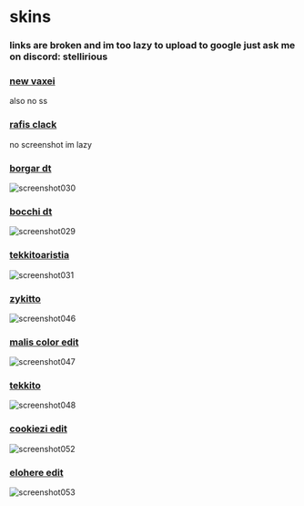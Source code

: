 # skins
### links are broken and im too lazy to upload to google just ask me on discord: stellirious
### [new vaxei](https://cdn.discordapp.com/attachments/1141969028596904036/1143353486436741211/vaxei_new.osk)
also no ss
### [rafis clack](https://cdn.discordapp.com/attachments/481597760194347037/1145151000907370597/-_rafis_clack.osk)
no screenshot im lazy
### [borgar dt](https://cdn.discordapp.com/attachments/481597760194347037/1088246036281163786/borgar_dt.osk)
![screenshot030](https://user-images.githubusercontent.com/125215844/218333116-15dcf46c-baf9-4d48-af34-ee947c05a916.jpg)
### [bocchi dt](https://drive.google.com/file/d/1sI0PfX39491NR3s2WGY-L4MKbxem3ZDV/view?usp=share_link)
![screenshot029](https://user-images.githubusercontent.com/125215844/218333145-6df868f7-221f-45a9-bd42-14fa6b29e891.jpg)
### [tekkitoaristia](https://drive.google.com/file/d/1LWnp33Rf6g9O8WX8k8vBS7NUpYYoO7XA/view?usp=share_link)
![screenshot031](https://user-images.githubusercontent.com/125215844/218333212-0f9093c9-a083-4172-870b-d570a735f341.jpg)
### [zykitto](https://cdn.discordapp.com/attachments/481597760194347037/1084578767906816173/zylice_tekkito.osk)
![screenshot046](https://user-images.githubusercontent.com/125215844/224572769-b1717ef6-d531-4a61-b291-98949f93dbbb.jpg)
### [malis color edit](https://cdn.discordapp.com/attachments/481597760194347037/1084578768858923129/malis.osk)
![screenshot047](https://user-images.githubusercontent.com/125215844/224572912-e46540e9-b1f0-4d4a-83c2-00120a45d04a.jpg)
### [tekkito](https://cdn.discordapp.com/attachments/481597760194347037/1084578768523374755/tekkito2.osk)
![screenshot048](https://user-images.githubusercontent.com/125215844/224572968-3d0cbb31-2bc1-4c76-8acd-ea16ff97a551.jpg)
### [cookiezi edit](https://cdn.discordapp.com/attachments/481597760194347037/1088689284996943952/cookiezi_tekkito.osk)
![screenshot052](https://user-images.githubusercontent.com/125215844/227428913-db8642fb-456c-4d63-942c-1f0e89524f4d.jpg)
### [elohere edit](https://cdn.discordapp.com/attachments/481597760194347037/1088690164701868042/elohere_edited.osk)
![screenshot053](https://user-images.githubusercontent.com/125215844/227429330-0ec81e4d-00a2-4597-b0e9-fefa7bcbea24.jpg)
